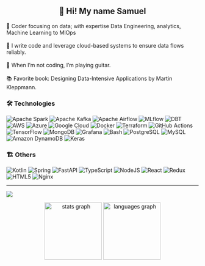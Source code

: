 <h2 align="center">💫 Hi! My name Samuel</h2>

🌱 Coder focusing on data; with expertise Data Engineering, analytics, Machine Learning to MlOps<br><br>🚀 I write code and leverage cloud-based systems to ensure data flows reliably.<br><br>🎸 When I’m not coding, I’m playing guitar.<br><br>📚 Favorite book: Designing Data-Intensive Applications by Martin Kleppmann.

### 🛠️ Technologies  
![Apache Spark](https://img.shields.io/badge/Apache%20Spark-FDEE21?style=flat&logo=apachespark&logoColor=black)  ![Apache Kafka](https://img.shields.io/badge/Apache%20Kafka-000?style=flat&logo=apachekafka)  ![Apache Airflow](https://img.shields.io/badge/Apache%20Airflow-017CEE?style=flat&logo=Apache%20Airflow&logoColor=white)  ![MLflow](https://img.shields.io/badge/mlflow-%23d9ead3.svg?style=flat&logo=numpy&logoColor=blue)  ![DBT](https://img.shields.io/badge/DBT-FF694B?style=flat&logo=dbt&logoColor=white)  ![AWS](https://img.shields.io/badge/AWS-%23FF9900.svg?style=flat&logo=amazon-aws&logoColor=white)  ![Azure](https://img.shields.io/badge/Azure-%230072C6.svg?style=flat&logo=microsoftazure&logoColor=white)  ![Google Cloud](https://img.shields.io/badge/GoogleCloud-%234285F4.svg?style=flat&logo=google-cloud&logoColor=white)  ![Docker](https://img.shields.io/badge/docker-%230db7ed.svg?style=flat&logo=docker&logoColor=white)  ![Terraform](https://img.shields.io/badge/terraform-%235835CC.svg?style=flat&logo=terraform&logoColor=white)  ![GitHub Actions](https://img.shields.io/badge/github%20actions-%232671E5.svg?style=flat&logo=githubactions&logoColor=white)  ![TensorFlow](https://img.shields.io/badge/TensorFlow-%23FF6F00.svg?style=flat&logo=TensorFlow&logoColor=white) ![MongoDB](https://img.shields.io/badge/MongoDB-%234ea94b.svg?style=flat&logo=mongodb&logoColor=white)  ![Grafana](https://img.shields.io/badge/grafana-%23F46800.svg?style=flat&logo=grafana&logoColor=white) ![Bash](https://img.shields.io/badge/bash-%23121011.svg?style=flat&logo=gnu-bash&logoColor=white) ![PostgreSQL](https://img.shields.io/badge/PostgreSQL-%23316192.svg?style=flat&logo=postgresql&logoColor=white)  ![MySQL](https://img.shields.io/badge/MySQL-%234479A1.svg?style=flat&logo=mysql&logoColor=white)  ![Amazon DynamoDB](https://img.shields.io/badge/Amazon%20DynamoDB-4053D6?style=flat&logo=Amazon%20DynamoDB&logoColor=white)   ![Keras](https://img.shields.io/badge/Keras-%23D00000.svg?style=flat&logo=Keras&logoColor=white)  
### 🏗️ Others 
![Kotlin](https://img.shields.io/badge/kotlin-%237F52FF.svg?style=flat&logo=kotlin&logoColor=white)  ![Spring](https://img.shields.io/badge/spring-%236DB33F.svg?style=flat&logo=spring&logoColor=white)  ![FastAPI](https://img.shields.io/badge/FastAPI-005571?style=flat&logo=fastapi)  ![TypeScript](https://img.shields.io/badge/typescript-%23007ACC.svg?style=flat&logo=typescript&logoColor=white)  ![NodeJS](https://img.shields.io/badge/node.js-6DA55F?style=flat&logo=node.js&logoColor=white)  ![React](https://img.shields.io/badge/react-%2320232a.svg?style=flat&logo=react&logoColor=%2361DAFB)  ![Redux](https://img.shields.io/badge/redux-%23593d88.svg?style=flat&logo=redux&logoColor=white) 
![HTML5](https://img.shields.io/badge/html5-%23E34F26.svg?style=flat&logo=html5&logoColor=white)  ![Nginx](https://img.shields.io/badge/nginx-%23009639.svg?style=flat&logo=nginx&logoColor=white) 

---
[![](https://visitcount.itsvg.in/api?id=Konzisam&icon=0&color=0)](https://visitcount.itsvg.in)
<!-- Proudly created with GPRM ( https://gprm.itsvg.in ) -->
<div align="center">
  <img src="https://github-readme-stats.vercel.app/api?username=Konzisam&hide_title=false&hide_rank=false&show_icons=true&include_all_commits=true&count_private=true&disable_animations=false&theme=gruvbox&locale=en&hide_border=false&" height="150" alt="stats graph"  />
  <img src="https://github-readme-stats.vercel.app/api/top-langs?username=Konzisam&locale=en&hide_title=false&layout=compact&card_width=320&langs_count=8&theme=gruvbox&hide_border=false&hide=jupyter%20notebook,matlab,scss,m4,c,java" height="150" alt="languages graph"  />
</div>




<!---
Konzisam/Konzisam is a ✨ special ✨ repository because its `README.md` (this file) appears on your GitHub profile.
You can click the Preview link to take a look at your changes.
--->
